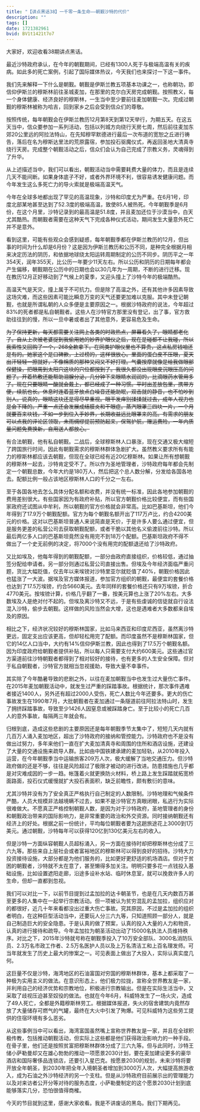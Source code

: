 ```yaml
---
title: "【讲点黑话38】一千零一条生命——朝觐沙特的代价"
description: ""
tags: []
date: 1721382961
bvid: BV1t1421t7o7
---
```

大家好，欢迎收看38期讲点黑话。

最近沙特政府承认，在今年的朝觐期间，已经有1300人死于与极端高温有关的疾病。如此多的死亡案例，引起了国际媒体热议，今天我们也来探讨一下这一事件。

我们先来解释一下什么是朝觐。朝觐是伊斯兰教五项基本功课之一，也称朝功，即信仰伊斯兰的穆斯林前往圣城麦加，在那里的克尔白天房完成朝觐。按照教义，每一个身体健康、经济良好的穆斯林，一生当中至少要前往麦加朝觐一次。完成过朝觐的穆斯林被称为哈吉，回到家乡之后会受到信众们的尊敬。

按照传统，每年朝觐会在伊斯兰教历12月第8天到第12天举行，为期五天。在这五天当中，信众要参加一系列活动，包括以列城方向绕行天房七周，然后前往麦加东郊20公里远的阿拉法特山，在先知穆罕默德进行最后一次布道的宽恕之丘进行祷告，落后在名为穆斯达里法的荒原露宿，参加投石驱魔仪式，再返回圣地大清真寺绕行天房。完成整个朝觐活动之后，信众们会认为自己完成了宗教义务，灵魂得到了升华。

从上述描述当中，我们可以看出，朝觐活动当中需要耗费大量的体力，而且是连续几天不能间断。如果身体底子不好，或者外界环境不利，很容易诱发健康问题。而今年发生这么多死亡力的导火索就是极端高温天气。

今年在全球多地都出现了罕见的高温现象，沙特和印度尤为严重。在6月1号，印度北部某地甚至达到了52.3度的极端高温，致使85人被热死。今年朝觐季是6月份，在这个月里，沙特记录到的最高温是51.8度，并且麦加还位于沙漠当中，白天尤其酷热。而朝觐者需要在这种天气下完成各种仪式活动，期间发生大量意外死亡并不是意外。

看到这里，可能有些观众会感到疑惑，每年朝觐季都在伊斯兰教历的12月，但出事的时间为什么却是6月份？这是因为伊斯兰教历和公历不同，是种完全根据月相来决定历法的阴历，和依据地球绕太阳运转周期制定的公历不同步。阴历平之一年354天，润年355天，比公历一年要少11天左右。所以公历和阴历的日期每年都会产生偏移，朝觐期在公历中的日期也会以30几年为一周期，不断的进行迁移。现在教历12月正好移动到了气候上的夏季，又迎头撞上了沙特今年的极端酷热。

高温天气是天灾，撞上属于不可抗力。但是除了高温之外，还有其他许多因素导致这场灾难，而这些因素可能比瞬息万变的天气还要更加难以克服。其中未登记朝觐，也就是所谓私朝的人众多便是主要原因之一。根据沙特政府的说法，今年超过83%的死者都是私自朝觐者。这些人在沙特官方那里没有登记，出了事，官方救助往往到的慢，所以一旦中暑或者出了其他意外，更容易危及生命。

~~为了保持更新，每天都需要关注网上各类的时政热点，屏幕看久了，眼睛都老化了。自从上次被老婆捉到我偷用她的妙界护眼仪之后，现在是碰都不让我碰，所以我索性又回购了一个，268全款拿下。在同类护眼仪里也不算贵，这点私房钱咱还是有的。她家这个是口碑款，上过榜的，这样很放心。里面的蛋白皮不压眼，夏天出汗轻轻一擦就好，不像棉质的那种又闷又不好打理。气囊按摩就像是给我做眼部保健操，把眼周到太阳穴这块的穴位都按到了。我很久都没出现眼皮沉眼压高的问题了。开着热敷还能帮助泪腺分泌，几分钟下来眼睛水润润的，比滴眼药水管用多了。现在只要眼睛一酸就会戴上，都已经成了一种习惯。平时出差放包里，携带方便，续航也长。休息时连着蓝牙放点白噪音还能助眠，双击就的静音，也不怕吵到别人。说真的，眼睛这块还是得尽早重视。眼干发痒别揉揉就过去，成年人视力也是会下降的。严重一点还会发展成结膜炎和干眼症。蒸汽眼罩三四块一片，一个月就要百来块钱，不如一步到位入手妙界，长期收益远比眼罩来的高。有需求的朋友可以点我的评论区领取，未雨绸缪提前预防起来，保驾护航，赠运费险，一年内质量问题免费换新，自用送人都放心。~~

有合法朝觐，他有私自朝觐。二战后，全球穆斯林人口暴涨，现在交通又极大缩短了跨国旅行时间，因此有朝觐需求的穆斯林群体急剧扩大。虽然教义要求所有有能力的穆斯林都应该去朝觐，但现在全球已经有近20亿穆斯林。如果让所有想朝觐的穆斯林一起去，沙特肯定受不了。所以作为圣地管理者，沙特政府每年都会先制定一个朝觐总数，今年大约是180万人，然后把这个总人数分解，分发给各国各地去。配额比例一般占该地区穆斯林人口的千分之一左右。

至于各国各地去怎么具体分配名额和收费，并没有统一标准，因此各地参加朝觐的费用差别很大。有些国家因为有政府补贴，所以官方朝觐价格比较便宜，而有些国家政府还试图从中牟利，所以朝觐的官方价格就会非常高。比如巴基斯坦，他们今年得到了17.9万个朝觐配额。官方为每个朝觐名额开出了117万卢比，约合4200美元的价格。这对以巴基斯坦普通人来说简直是天价，于是许多人要么通过便宜，但是服务更差的私营公司去获取朝觐配额，或者干脆以其他名义偷渡前往沙特。所以最后两亿多人口的巴基斯坦竟然没有用完不到18万个配额。巴基斯坦政府不得不做出了一个史无前例的决定，将7000个没有用完的配额退还给了沙特政府。

又比如埃及，他每年得到的朝觐配额，一部分由政府直接组织，价格较低，通过抽签分配给申请者。另一部分则通过私营公司直接出售。但埃及今年经济面临严重问题，货比大幅贬值，仅去年以来埃镑对沙特里亚尔就贬值了40%，朝觐价格因此也猛涨了一大波。据埃及官方媒体报道，参加官方组织的朝觐，最便宜的套餐价格也达到了17.5万埃镑，约合5660美元。去年同样的套餐价格还只有9万埃镑，折合4770美元。按埃镑计算，价格几乎翻了一番，按美元算也上涨了20%左右。大多数埃及人是绝对付不起的。但埃及离沙特又不远，于是有些虔诚的信徒就自行设法混入沙特，偷步去朝觐。这样做的风险当然会大增，这也是遇难者大多数都来自埃及的原因。

相比之下，经济状况较好的穆斯林国家，比如马来西亚和印度尼西亚，虽然离沙特更远，固定支出应该更高，但却轻松用完了配额。而印度虽然不是穆斯林国家，但它的14亿人口当中，大约有14%信仰伊斯兰教，因此也得到了17.5万个朝觐名额。因为印度政府给朝觐者提供补贴，所以每人只需要支付大约600美元。这些通过官方渠道前往沙特朝觐者都得到了相对较好的接待，也有更多的人生安全保障。但对于私自朝觐者，沙特官方就相当忽视援助，导致大量不幸事件。

其实除了今年酷暑导致的悲剧之外，以往在麦加朝觐当中也发生过大量伤亡事件。在2015年麦加朝觐活动中，就发生过严重的踩踏事故。根据统计，那次事件遇难者接近1400人，另外还有超过2000人受伤，死亡人数比今年还要多。更大的伤亡事故发生在1990年7月，大批朝觐者在麦加通过一条隧道前往阿拉法特山时，发生了拥挤踩踏事故，导致至少1426人因窒息或被踩踏身亡。至于比较小的死亡几百人的意外事故，每隔两三年就会有。

归根到底，造成这些悲剧的主要原因还是每年朝觐季节太集中了，短短几天内就有几百万人涌入麦加地区，超出了沙特政府的接纳和管控能力。沙特政府也不是没有做出过努力，多年来他们一直在扩大麦加清真寺和周围的住所和酒店设施，还建设了大量的交通设施来疏导人群。比如由中国铁建承建的麦加轻轨，从2010年投入运营，在今年朝觐季当中运输旅客209万人次，极大缓解了当地交通压力。但沙特政府做的还是不够，往往是风险超过了极限才被动的进行改进。防患措施也几乎都是对灾难成因的一步一趋。帐篷着火就更换防火材料，桥上路上发生踩踏就拓宽桥面路面，投石仪式缓慢就扩大投石表面积，缺乏前瞻性，颇有敷衍的意味。

尤其沙特并没有为了安全真正严格执行自己制定的人数限制。沙特地理和气候条件严酷，人员大规模非法越境瞒不过去，如果不是沙特官方真眼闭眼，私逃行为实际很难做大。不愿真正严格控制朝觐人数，是因为对于沙特政府，圣地管理者的身份和朝觐政治带来的国际影响力，是非常重要的政治和外交资源。同时接纳朝觐还有经济上的好处。根据之前一份统计，平均每位朝觐者要为这趟旅途花上3000到1万美元。通过朝觐，沙特每年可以获得120亿到130亿美元左右的收入。

但是沙特一方面纵容朝觐人员超标涌入，另一方面在接待时却把穆斯林也分成了三六九等。那些来自上层社会或者富裕地区的穆斯林可以得到良好的招待。沙特大力投资接待设施，大部分都是为他们服务的，比如更好更舒适的机场酒店。但对于贫困的朝觐者，沙特就不太在意了，甚至懒得多加关注。明明只要多花一点钱投入基础设施，比如设置遮阳走廊，沿途多设补水站、临时休息室，就可以挽救许多人的生命，但却一直都到忽视。

我们可以对比一下，以前节目提到过孟加拉的达卡朝圣节，也是在几天内数百万甚至更多的人集中在一起举行宗教活动。但一项被认为贫穷混乱的孟加拉，组织应对的都很好，近几十年来看都没出过重大伤亡事故。究其原因，不过是孟加拉的组织者明白，在这种巨型活动当中，还要玩人分三六九等，只知道照顾一部分人，就是自己制造巨大的安全隐患。于是认真的做了预案，认真的投入大量的人力和物资，认真的进行接待和疏导。今年孟加拉为朝圣活动出动了15000名执法人员维持秩序。对比之下，2015年沙特就号称在朝觐季投入了10万安全部队、3000名消防队员、2.3万名市政工作者、2.5万名医护人员以及上万名清洁工和上百名理发师。可当年就发生了历史上最大的惨案之一。可见表面上做出了大投入，实际认真实度几何。

这巨量不仅是沙特，海湾地区的石油富国对穷国的穆斯林群体，基本上都采取了一种极为实用主义的做法。在意识形态上，他们极力拉拢，宣称全世界教友是一家，并利用自己的经济优势和宗教地位，积极进行宗教输出。但是在实际生活当中，又采取了歧视压迫甚至奴役的做法。也就在今年6月，科威特发生了一场火灾，造成了49人死亡，全都是外籍穆斯林劳工。根据媒体报道，失火的宿舍建筑内竟然存放了大量储存可燃气的气罐，最终在大火中引发了殉爆。可见科威特为这些劳工提供的住宿环境有多么恶劣。

从这些事例当中可以看出，海湾富国虽然嘴上宣称世界教友是一家，并且在全球积极传教，包括推动朝觐活动，但实际上这些都是他们获得政治影响力的一种手段。在骨子里，他们还是按照贫富把穆斯林群体分成了三六九等。但与此同时，沙特王储小萨勒曼却又在雄心勃勃的推动一项愿景2030计划，要在麦加建设更多的豪华酒店和国际奢侈品连锁店，还要引入星巴克。按愿景2030的规划，未来沙特将要开放全年朝圣，到2030年把全年入境朝圣者增加到3000万人次，大幅提高旅游收入，成为石油之外沙特经济的另一个支柱。但是从沙特政府目前展示出的管理能力以及对来访者公开分等对待的服务态度，小萨勒曼制定的这个愿景2030计划到底能够落实几分，恐怕很值得商榷。

今天的节目就到这里，感谢大家收看。我是不讲废话的黑岛。我们下期再见。

